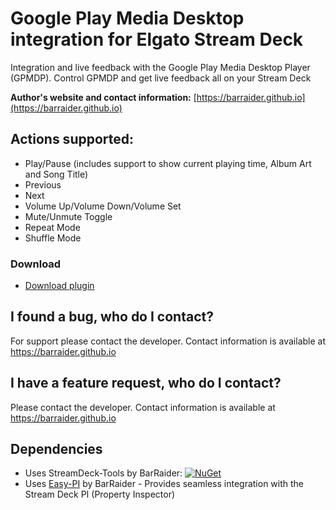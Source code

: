 # Google Play Media Desktop integration for Elgato Stream Deck

Integration and live feedback with the Google Play Media Desktop Player (GPMDP). Control GPMDP and get live feedback all on your Stream Deck

**Author's website and contact information:** [https://barraider.github.io](https://barraider.github.io)

## Actions supported:
* Play/Pause (includes support to show current playing time, Album Art and Song Title)
* Previous
* Next
* Volume Up/Volume Down/Volume Set
* Mute/Unmute Toggle
* Repeat Mode
* Shuffle Mode

### Download

* [Download plugin](https://github.com/BarRaider/streamdeck-gpmdp/releases/)

## I found a bug, who do I contact?
For support please contact the developer. Contact information is available at https://barraider.github.io

## I have a feature request, who do I contact?
Please contact the developer. Contact information is available at https://barraider.github.io

## Dependencies
* Uses StreamDeck-Tools by BarRaider: [![NuGet](https://img.shields.io/nuget/v/streamdeck-tools.svg?style=flat)](https://www.nuget.org/packages/streamdeck-tools)
* Uses [Easy-PI](https://github.com/BarRaider/streamdeck-easypi) by BarRaider - Provides seamless integration with the Stream Deck PI (Property Inspector) 